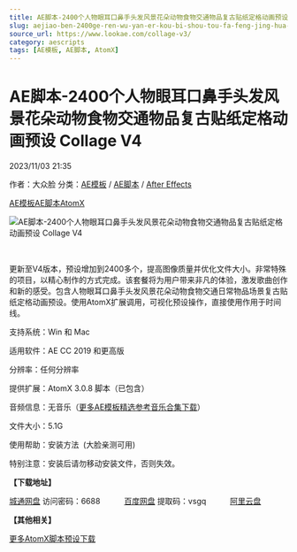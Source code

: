 ```yaml
---
title: AE脚本-2400个人物眼耳口鼻手头发风景花朵动物食物交通物品复古贴纸定格动画预设 Collage V4
slug: aejiao-ben-2400ge-ren-wu-yan-er-kou-bi-shou-tou-fa-feng-jing-hua-duo-dong-wu-shi-wu-jiao-tong-wu-pin-fu-gu-tie-zhi-ding-ge-dong-hua-yu-she-collage-v4
source_url: https://www.lookae.com/collage-v3/
category: aescripts
tags: [AE模板, AE脚本, AtomX]
---
```

# AE脚本-2400个人物眼耳口鼻手头发风景花朵动物食物交通物品复古贴纸定格动画预设 Collage V4

2023/11/03 21:35

作者：大众脸
分类：[AE模板](https://www.lookae.com/after-effects/other-after-effects/) / [AE脚本](https://www.lookae.com/after-effects/aescripts/) / [After Effects](https://www.lookae.com/after-effects/)

[AE模板](https://www.lookae.com/tag/ae%e6%a8%a1%e6%9d%bf/)[AE脚本](https://www.lookae.com/tag/ae%e8%84%9a%e6%9c%ac/)[AtomX](https://www.lookae.com/tag/atomx/)

![AE脚本-2400个人物眼耳口鼻手头发风景花朵动物食物交通物品复古贴纸定格动画预设 Collage V4](https://www.lookae.com/wp-content/uploads/2023/09/39220432-3.2.jpg "AE脚本-2400个人物眼耳口鼻手头发风景花朵动物食物交通物品复古贴纸定格动画预设 Collage V4-LookAE.com")

[﻿](https://previews.customer.envatousercontent.com/h264-video-previews/cf70dd49-9ad2-4d17-9a0a-f0961a4e04b2/10603272.mp4)

更新至V4版本，预设增加到2400多个，提高图像质量并优化文件大小。非常特殊的项目，以精心制作的方式完成。该套餐将为用户带来非凡的体验，激发歌曲创作和新的感受。包含人物眼耳口鼻手头发风景花朵动物食物交通日常物品场景复古贴纸定格动画预设。使用AtomX扩展调用，可视化预设操作，直接使用作用于时间线。

支持系统：Win 和 Mac

适用软件：AE CC 2019 和更高版

分辨率：任何分辨率

提供扩展：AtomX 3.0.8 脚本（已包含）

音频信息：无音乐（[更多AE模板精选参考音乐合集下载](https://item.taobao.com/item.htm?spm=a1z10.1.w4004-2793089344.4.MUvxbV&id=37289930486)）

文件大小：5.1G

使用帮助：安装方法  (大脸亲测可用)

特别注意：安装后请勿移动安装文件，否则失效。

**【下载地址】**

[城通网盘](https://url70.ctfile.com/f/2827370-969082873-3b4032?p=4431) 访问密码：6688           [百度网盘](https://pan.baidu.com/s/1LswnAxVAwkVisyAwpDn0-w?pwd=vsgq) 提取码：vsgq           [阿里云盘](https://www.aliyundrive.com/s/WfoEGmdR5hz)

**【其他相关】**

[更多AtomX脚本预设下载](https://www.lookae.com/tag/atomx/)
